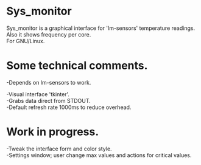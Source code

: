 # Sys_monitor

Sys_monitor is a graphical interface for 'lm-sensors' temperature readings.  
Also it shows frequency per core.  
For GNU/Linux.

# Some technical comments.

-Depends on lm-sensors to work.  
  
-Visual interface 'tkinter'.  
-Grabs data direct from STDOUT.  
-Default refresh rate 1000ms to reduce overhead.    

# Work in progress.

-Tweak the interface form and color style.  
-Settings window; user change max values and actions for critical values.




